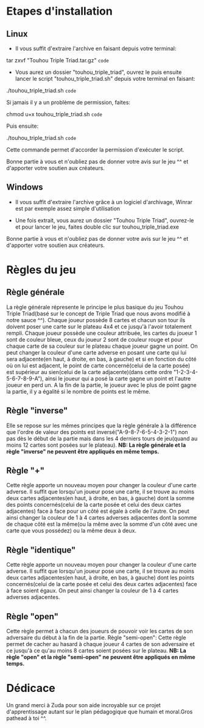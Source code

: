 # Etapes d'installation

## Linux

* Il vous suffit d'extraire l'archive en faisant depuis votre terminal:

tar zxvf "Touhou Triple Triad.tar.gz" `code`

* Vous aurez un dossier "touhou_triple_triad", ouvrez le puis ensuite lancer le script "touhou_triple_triad.sh" depuis votre terminal en faisant:

./touhou_triple_triad.sh `code`

Si jamais il y a un problème de permission, faites:

chmod u+x touhou_triple_triad.sh `code`

Puis ensuite:

./touhou_triple_triad.sh `code`

Cette commande permet d'accorder la permission d'exécuter le script.

Bonne partie à vous et n'oubliez pas de donner votre avis sur le jeu ^^ et d'apporter votre soutien aux créateurs.

## Windows

* Il vous suffit d'extraire l'archive grâce à un logiciel d'archivage, Winrar est par exemple assez simple d'utilisation

* Une fois extrait, vous aurez un dossier "Touhou Triple Triad", ouvrez-le et pour lancer le jeu, faites double clic sur touhou_triple_triad.exe 

Bonne partie à vous et n'oubliez pas de donner votre avis sur le jeu ^^ et d'apporter votre soutien aux créateurs.

# Règles du jeu

## Règle générale

La règle générale répresente le principe le plus basique du jeu Touhou Triple Triad(basé sur le concept de Triple Triad que nous avons modifié à notre sauce ^^).
Chaque joueur possède 8 cartes et chacun son tour ils doivent poser une carte sur le plateau 4x4 et ce jusqu'à l'avoir totalement rempli.
Chaque joueur possède une couleur attribuée, les cartes du joueur 1 sont de couleur bleue, ceux du joueur 2 sont de couleur rouge et pour chaque carte de sa couleur sur le plateau chaque joueur gagne un point.
On peut changer la couleur d'une carte adverse en posant une carte qui lui sera adjacente(en haut, à droite, en bas, à gauche) et si en fonction du côté où on lui est adjacent, le point de carte concerné(celui de la carte posée) est supérieur au sien(celui de la carte adjacente)(dans cette ordre "1-2-3-4-5-6-7-8-9-A"), ainsi le joueur qui a posé la carte gagne un point et l'autre joueur en perd un.
A la fin de la partie, le joueur avec le plus de point gagne la partie, il y a égalité si le nombre de points est le même.

## Règle "inverse"

Elle se repose sur les mêmes principes que la règle générale à la différence que l'ordre de valeur des points est inversé("A-9-8-7-6-5-4-3-2-1") non pas dès le début de la partie mais dans les 4 derniers tours de jeu(quand au moins 12 cartes sont posées sur le plateau).
**NB: La règle générale et la règle "inverse" ne peuvent être appliqués en même temps.**

## Règle "+"

Cette règle apporte un nouveau moyen pour changer la couleur d'une carte adverse.
Il suffit que lorsqu'un joueur pose une carte, il se trouve au moins deux cartes adjacentes(en haut, à droite, en bas, à gauche) dont la somme des points concernés(celui de la carte posée et celui des deux cartes adjacentes) face à face pour un côté est égale à celle de l'autre.
On peut ainsi changer la couleur de 1 à 4 cartes adverses adjacentes dont la somme de chaque côté est la même(ou la même avec la somme d'un côté avec une carte que vous possédez) ou la même deux à deux.

## Règle "identique" 

Cette règle apporte un nouveau moyen pour changer la couleur d'une carte adverse.
Il suffit que lorsqu'un joueur pose une carte, il se trouve au moins deux cartes adjacentes(en haut, à droite, en bas, à gauche) dont les points concernés(celui de la carte posée et celui des deux cartes adjacentes) face à face soient égaux.
On peut ainsi changer la couleur de 1 à 4 cartes adverses adjacentes.

## Règle "open"

Cette règle permet à chacun des joueurs de pouvoir voir les cartes de son adversaire du début à la fin de la partie.
Règle "semi-open": 
Cette règle permet de cacher au hasard à chaque joueur 4 cartes de son adversaire et ce jusqu'à ce qu'au moins 8 cartes soient posées sur le plateau.
**NB: La règle "open" et la règle "semi-open" ne peuvent être appliqués en même temps.**

# Dédicace

Un grand merci à Zuda pour son aide incroyable sur ce projet d'apprentissage autant sur le plan pédagogique que humain et moral.Gros pathead à toi ^^.